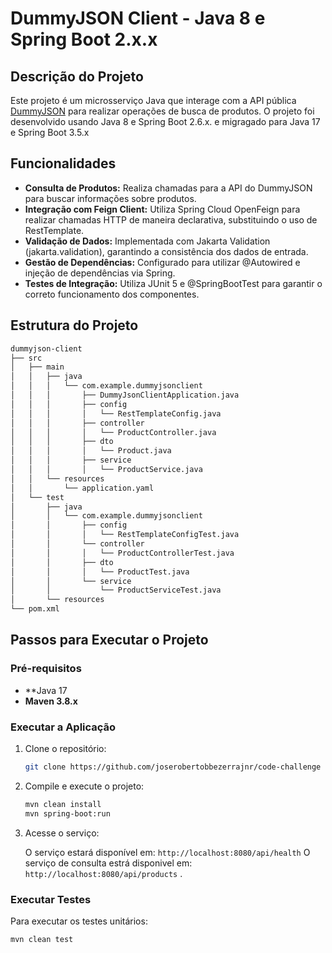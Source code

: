 
# DummyJSON Client - Java 8 e Spring Boot 2.x.x

## Descrição do Projeto

Este projeto é um microsserviço Java que interage com a API pública [DummyJSON](https://dummyjson.com/docs/products) para realizar operações de busca de produtos. O projeto foi desenvolvido usando Java 8 e Spring Boot 2.6.x. e migragado para Java 17 e Spring Boot 3.5.x

## Funcionalidades

- **Consulta de Produtos:** Realiza chamadas para a API do DummyJSON para buscar informações sobre produtos.
- **Integração com Feign Client:** Utiliza Spring Cloud OpenFeign para realizar chamadas HTTP de maneira declarativa, substituindo o uso de RestTemplate.
- **Validação de Dados:** Implementada com Jakarta Validation (jakarta.validation), garantindo a consistência dos dados de entrada.
- **Gestão de Dependências:** Configurado para utilizar @Autowired e injeção de dependências via Spring.
- **Testes de Integração:** Utiliza JUnit 5 e @SpringBootTest para garantir o correto funcionamento dos componentes.

## Estrutura do Projeto

```bash
dummyjson-client
├── src
│   ├── main
│   │   ├── java
│   │   │   └── com.example.dummyjsonclient
│   │   │       ├── DummyJsonClientApplication.java
│   │   │       ├── config
│   │   │       │   └── RestTemplateConfig.java
│   │   │       ├── controller
│   │   │       │   └── ProductController.java
│   │   │       ├── dto
│   │   │       │   └── Product.java
│   │   │       ├── service
│   │   │       │   └── ProductService.java
│   │   └── resources
│   │       └── application.yaml
│   └── test
│       ├── java
│       │   └── com.example.dummyjsonclient
│       │       ├── config
│       │       │   └── RestTemplateConfigTest.java
│       │       └── controller
│       │       │   └── ProductControllerTest.java
│       │       ├── dto
│       │       │   └── ProductTest.java
│       │       └── service
│       │           └── ProductServiceTest.java
│       └── resources
└── pom.xml
```

## Passos para Executar o Projeto

### Pré-requisitos

- **Java 17
- **Maven 3.8.x**

### Executar a Aplicação

1. Clone o repositório:

    ```bash
    git clone https://github.com/joserobertobbezerrajnr/code-challenge
    ```

2. Compile e execute o projeto:

    ```bash
    mvn clean install
    mvn spring-boot:run
    ```

3. Acesse o serviço:

    O serviço estará disponível em: `http://localhost:8080/api/health`
    O serviço de consulta estrá disponivel em: `http://localhost:8080/api/products` .

### Executar Testes

Para executar os testes unitários:

```bash
mvn clean test
```
